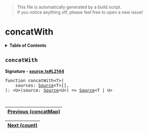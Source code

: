 > This file is automatically generated by a build script.<br>If you notice anything off, please feel free to open a new issue!

# concatWith

<details><summary><b>Table of Contents</b></summary>

1. [<code>concatWith</code>](#concatWith)</details>

## <a name="concatWith"></a><code>concatWith</code>

<b>Signature - [source.ts#L2144](..\/..\/packages\/core\/src\/source.ts#L2144)</b>

<pre>function concatWith&lt;T&gt;(<br>    sources: <a href="../03-api-source/00-Source.md#Source-Interface">Source</a>&lt;T&gt;[],<br>): &lt;U&gt;(source: <a href="../03-api-source/00-Source.md#Source-Interface">Source</a>&lt;U&gt;) =&gt; <a href="../03-api-source/00-Source.md#Source-Interface">Source</a>&lt;T | U&gt;</pre><br>

| [Previous \(concatMap\)](012-concatMap.md#readme) |
| --- |

<div align="right">

| [Next \(count\)](014-count.md#readme) |
| --- |
</div>
